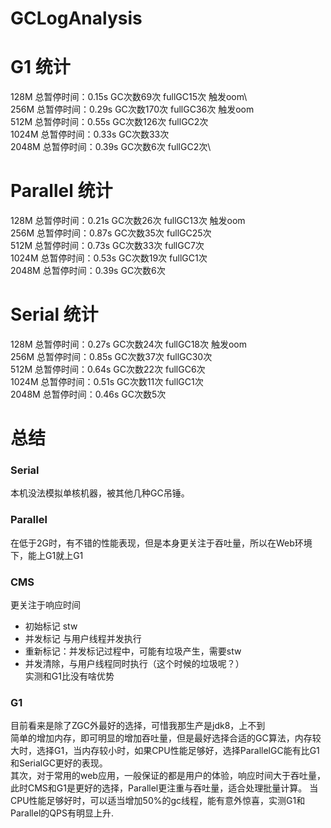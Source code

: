 # GCLogAnalysis
# G1 统计
128M 总暂停时间：0.15s  GC次数69次   fullGC15次 触发oom\  
256M 总暂停时间：0.29s  GC次数170次  fullGC36次 触发oom\
512M 总暂停时间：0.55s  GC次数126次  fullGC2次\
1024M 总暂停时间：0.33s GC次数33次  \
2048M 总暂停时间：0.39s GC次数6次  fullGC2次\
  

# Parallel 统计
128M 总暂停时间：0.21s  GC次数26次   fullGC13次 触发oom\
256M 总暂停时间：0.87s  GC次数35次   fullGC25次 \
512M 总暂停时间：0.73s  GC次数33次   fullGC7次 \
1024M 总暂停时间：0.53s GC次数19次   fullGC1次 \
2048M 总暂停时间：0.39s GC次数6次   

# Serial 统计
128M 总暂停时间：0.27s  GC次数24次   fullGC18次  触发oom\
256M 总暂停时间：0.85s  GC次数37次   fullGC30次 \
512M 总暂停时间：0.64s  GC次数22次   fullGC6次 \
1024M 总暂停时间：0.51s GC次数11次   fullGC1次 \
2048M 总暂停时间：0.46s GC次数5次  

# 总结
### Serial
本机没法模拟单核机器，被其他几种GC吊锤。
### Parallel
在低于2G时，有不错的性能表现，但是本身更关注于吞吐量，所以在Web环境下，能上G1就上G1
### CMS
更关注于响应时间
+ 初始标记 stw
+ 并发标记 与用户线程并发执行
+ 重新标记：并发标记过程中，可能有垃圾产生，需要stw
+ 并发清除，与用户线程同时执行（这个时候的垃圾呢？） \
实测和G1比没有啥优势
### G1
目前看来是除了ZGC外最好的选择，可惜我那生产是jdk8，上不到 \
简单的增加内存，即可明显的增加吞吐量，但是最好选择合适的GC算法，内存较大时，选择G1，当内存较小时，如果CPU性能足够好，选择ParallelGC能有比G1和SerialGC更好的表现。  
其次，对于常用的web应用，一般保证的都是用户的体验，响应时间大于吞吐量，此时CMS和G1是更好的选择，Parallel更注重与吞吐量，适合处理批量计算。
当CPU性能足够好时，可以适当增加50%的gc线程，能有意外惊喜，实测G1和Parallel的QPS有明显上升.
